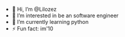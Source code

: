 - 👋 Hi, I’m @Lilozez
- 👀 I’m interested in be an software engineer
- 🌱 I’m currently learning python
- ⚡ Fun fact: im'10

